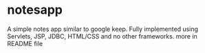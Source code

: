 # notesapp
A simple notes app similar to google keep. Fully implemented using Servlets, JSP, JDBC, HTML/CSS and no other frameworks. more in README file

